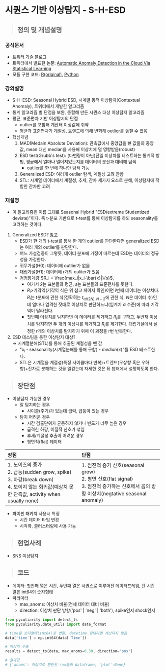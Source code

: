 # 시퀀스 기반 이상탐지 - S-H-ESD

> ## 정의 및 개념설명

### 공식문서
- [트위터 기술 블로그](https://blog.twitter.com/engineering/en_us/a/2015/introducing-practical-and-robust-anomaly-detection-in-a-time-series)
- 트위터에서 발표한 논문: [Automatic Anomaly Detection in the Cloud Via Statistical Learning](https://arxiv.org/pdf/1704.07706.pdf)
- 모듈 구현 코드: [R(original)](https://github.com/twitter/AnomalyDetection), [Python](https://github.com/zrnsm/pyculiarity)


### 강의설명
- S-H-ESD: Seasonal Hybrid ESD, 시계열 동적 이상탐지(Contextual Anomaly), 트위터에서 개발한 알고리즘
- 통계 알고리즘 별 단점을 보완, 종합해 만든 시퀀스 대상 이상탐지 알고리즘
- 평균, 표준편차 기반 이상탐지의 단점
    - outlier를 포함해 계산돼 이상값에 취약
    - 평균과 표준편차가 계절성, 트렌드에 의해 변화해 outlier를 놓칠 수 있음
- 핵심개념
    1. MAD(Medain Absolute Deviation): 관측값에서 중앙갑을 뺸 값들의 중앙 값, mean 대신 median을 사용해 이상치에 덜 영향받음(robust)
    2. ESD test(Grubb's test): (다변량이 아닌)단일 이상치를 테스트하는 통계적 방법, 평균에서 얼마나 멀어져있는지를 데이터의 분산과 대비해 탐색
        - outlier를 한 번에 하나만 탐색 가능
    3. Generalized ESD: 여러개 outlier 탐색, 계절성 고려 안함
    4. STL: 시계열 데이터에서 계절성, 추세, 잔차 세가지 요소로 분해, 이상탐지에 적합한 잔차만 고려

### 재설명
- 이 알고리즘은 이름 그대로 Seasonal Hybrid "ESD(extreme Studentized deviate)"이다. 즉 t-분포 기반으로 t-test를 통해 이상탐지를 하되 seasonality를 고려하는 것이다.
1. Generalized ESD? [참고](https://www.itl.nist.gov/div898/handbook/eda/section3/eda35h3.htm)
    - ESD가 한 개의 t-test를 통해 한 개의 outlier를 판단한다면 generalized ESD는 여러 개의 outlier를 판단한다.
    - 여느 가설검증이 그렇듯, 데이터 분포에 가정이 따르는데 ESD는 데이터의 정규성을 가정한다.
    - 귀무가설(H0): 데이터에 outlier가 없음
    - 대립가설(H1): 데이터에 r개의 ouliter가 있음
    - 검정통계량 $R_i = \frac{max_i|x_i-\bar{x}|}{s}$, 
        - 여기서 $\bar{x}$는 표본들의 평균, $s$는 표본들의 표준편차를 뜻한다.
        - $R_i$>기각역(기각역 식은 위 참고 페이지 확인)이면 i번째 데이터는 이상치다. $R_i$는 $t$분포에 관한 식(정확히는 $t_{\alpha/(2N), N-2}$에 관한 식, $N$은 데이터 수)인데 얼마나 엄격한 잣대로 이상치로 판단하느냐(임계치 $\alpha$ 수준)에 따라 기각역이 달라진다. 
        - 첫번째 이상치를 탐지하면 이 데이터를 제거하고 $R_i$를 구하고, 두번재 이상치를 탐지하면 두 개의 이상치를 제거하고 $R_i$를 제거한다. 대립가설에서 설정한 r개의 이상치를 탐지하기 위해 이 과정을 r번 반복한다.
2. ESD 테스팅을 통한 이상탐지 대상? <br/>
$\rightarrow$ 시계열분해(STL)를 통해 추출된 계절성을 뺀 값
    - "$x_i$ - seasonality(시계열분해를 통해 구함) - $median(x)$"를 ESD 테스트한다.
    - STL은 시계열을 계절성(특정 사이클마다 반복)+트렌드(우상향 혹은 우하향)+잔차로 분해하는 것을 일컫는데 자세한 것은 뒤 챕터에서 설명하도록 한다.


> ## 장단점
- 이상탐지 가능한 경우 
    - 잘 탐지하는 경우
        - 사이클(주기)가 있는데 급락, 급등이 있는 경우
    - 탐지 어려운 경우
        - 시간 검출단위가 균등하지 않거나 빈도가 너무 높은 경우
        - 급격한 하강, 이질적 신호가 섞임
        - 추세/계절성 추출이 어려운 경우
        - 평면적(flat) 데이터
        
|장점|단점|
|:---|:---|
|1. 노이즈의 증가<br/>2. 급등(sudden grow, spike) <br/>3. 하강(break down) <br/>4. 보이지 않는 회귀값(예상치 못한 관측값, activity when usually none) |1. 점진적 증가 신호(seasonal grow) <br/>2. 평면 신호(flat signal) <br/>3. 점진적 증가하는 신호에서 음의 방향 이상치(negtative seasonal anomaly)|

- 파이썬 패키지 사용시 특징
    - 시간 데이터 타입 변경
    - 시각화, 클러스터링에 사용 가능

> ## 현업사례
- SNS 이상탐지

> ## 코드
- 데이터: 첫번째 열은 시간, 두번째 열은 시퀀스로 이루어진 데이터프레임, 단 시간 열은 int64의 숫자형태
- 파라미터
     - max_anoms: 이상치 비율(전체 데이터 대비 비율)
     - direction: 이상치 판단 방향('pos' | 'neg' | 'both'), spike인지 shock인지

~~~python
from pyculiarity import detect_ts
from pyculiarity.date_utils import date_format

# time을 숫자형태(int64)로 변환, datetime 형태라면 계산되지 않음
data['time'] = np.int64(data['Time'])

# 이상치 추출
results = detect_ts(data, max_anoms=0.30, direction='pos')

# 결과값
# {'anoms': 이상치로 판단된 row들의 dataframe, 'plot':None}
~~~
